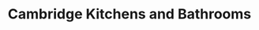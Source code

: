 ---
title: "Cambridge Kitchens and Bathrooms"
url: /cambridge/cambridge-kitchens-and-bathrooms/
shop: Küchen
---